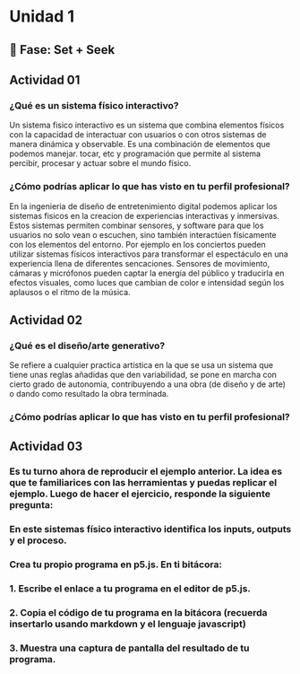 # Unidad 1

## 🔎 Fase: Set + Seek
 ## Actividad 01

 
 ### ¿Qué es un sistema físico interactivo?

 
Un sistema fisico interactivo es un sistema que combina elementos físicos con la capacidad de interactuar con usuarios o con otros sistemas de manera dinámica y observable. Es una combinación de elementos que podemos manejar. tocar, etc y programación que permite al sistema percibir, procesar y actuar sobre el mundo físico.


 
### ¿Cómo podrías aplicar lo que has visto en tu perfil profesional?


En la ingenieria de diseño de entretenimiento digital podemos aplicar los sistemas fisicos en la creacion de experiencias interactivas y inmersivas. Estos sistemas permiten combinar sensores, y software para que los usuarios no solo vean o escuchen, sino también interactúen físicamente con los elementos del entorno. Por ejemplo en los conciertos pueden utilizar sistemas físicos interactivos para transformar el espectáculo en una experiencia llena de diferentes sencaciones. Sensores de movimiento, cámaras y micrófonos pueden captar la energía del público y traducirla en efectos visuales, como luces que cambian de color e intensidad según los aplausos o el ritmo de la música.



## Actividad 02


### ¿Qué es el diseño/arte generativo?
Se refiere a cualquier practica artistica en la que se usa un sistema que tiene unas reglas añadidas que den variabilidad, se pone en marcha con cierto grado de autonomia, contribuyendo a una obra (de diseño y de arte) o dando como resultado la obra terminada.




### ¿Cómo podrías aplicar lo que has visto en tu perfil profesional?


## Actividad 03

### Es tu turno ahora de reproducir el ejemplo anterior. La idea es que te familiarices con las herramientas y puedas replicar el ejemplo. Luego de hacer el ejercicio, responde la siguiente pregunta:

### En este sistemas físico interactivo identifica los inputs, outputs y el proceso. 


### Crea tu propio programa en p5.js. En ti bitácora:

### 1. Escribe el enlace a tu programa en el editor de p5.js.
### 2. Copia el código de tu programa en la bitácora (recuerda insertarlo usando markdown y el lenguaje javascript)
### 3. Muestra una captura de pantalla del resultado de tu programa.
